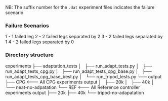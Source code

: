 NB: The suffix number for the `.dat` experiment files indicates the failure scenario

### Failure Scenarios
1 - 1 failed leg
2 - 2 failed legs separated by 2
3 - 2 failed legs separated by 1
4 - 2 failed legs separated by 0

### Directory structure
experiments
├── adaptation_tests
│   ├── run_adapt_tests.py
│   ├── run_adapt_tests_cpg.py
│   ├── run_adapt_tests_cpg_base.py
│   ├── run_adapt_tests_cpg_base_best.py
│   └── run_tripod_tests.py
└── output
    ├── CPG                         <--- All CPG experiments output
    │   ├── 20k
    │   ├── 40k
    │   └── neat-no-adpatation
    └── REF                         <--- All Reference controller experiments output
        ├── 20k
        ├── 40k
        └── tripod-no-adapatation
